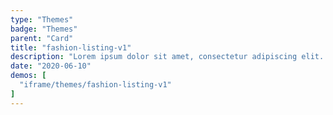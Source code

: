```yaml
---
type: "Themes"
badge: "Themes"
parent: "Card"
title: "fashion-listing-v1"
description: "Lorem ipsum dolor sit amet, consectetur adipiscing elit. Nunc tempus laoreet leo sit amet iaculis."
date: "2020-06-10"
demos: [
  "iframe/themes/fashion-listing-v1"
]
---
```

